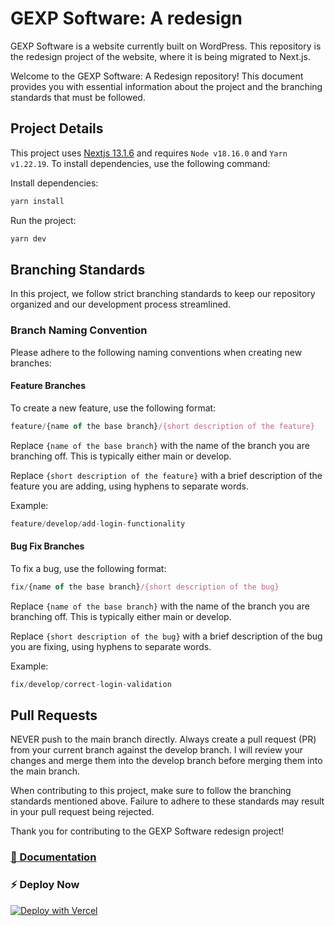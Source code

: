# GEXP Software: A redesign

GEXP Software is a website currently built on WordPress. This repository is the redesign project of the website, where it is being migrated to Next.js.

Welcome to the GEXP Software: A Redesign repository! This document provides you with essential information about the project and the branching standards that must be followed.

## Project Details

This project uses [Nextjs 13.1.6](https://nextjs.org/blog/next-13) and requires `Node v18.16.0` and `Yarn v1.22.19`. To install dependencies, use the following command:

Install dependencies:
```javascript
yarn install
```
Run the project:
```javascript
yarn dev
```

## Branching Standards
In this project, we follow strict branching standards to keep our repository organized and our development process streamlined.

### Branch Naming Convention
Please adhere to the following naming conventions when creating new branches:

#### Feature Branches
To create a new feature, use the following format:
```javascript
feature/{name of the base branch}/{short description of the feature}
```
Replace `{name of the base branch}` with the name of the branch you are branching off. This is typically either main or develop.

Replace `{short description of the feature}` with a brief description of the feature you are adding, using hyphens to separate words.

Example:

```javascript
feature/develop/add-login-functionality
```

#### Bug Fix Branches
To fix a bug, use the following format:

```javascript
fix/{name of the base branch}/{short description of the bug}
```
Replace `{name of the base branch}` with the name of the branch you are branching off. This is typically either main or develop.

Replace `{short description of the bug}` with a brief description of the bug you are fixing, using hyphens to separate words.

Example:

```javascript
fix/develop/correct-login-validation
```

## Pull Requests
NEVER push to the main branch directly. Always create a pull request (PR) from your current branch against the develop branch. I will review your changes and merge them into the develop branch before merging them into the main branch.

When contributing to this project, make sure to follow the branching standards mentioned above. Failure to adhere to these standards may result in your pull request being rejected.

Thank you for contributing to the GEXP Software redesign project!

### [🔌 Documentation](https://nextjstemplates.com/docs)

### ⚡ Deploy Now

[![Deploy with Vercel](https://vercel.com/button)](https://vercel.com/new/clone?repository-url=https%3A%2F%2Fgithub.com%2FNextJSTemplates%2Fstartup-nextjs)
